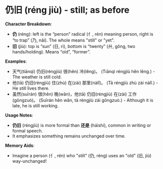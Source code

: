 # **仍旧 (réng jiù) - still; as before**

**Character Breakdown**:  
- **仍** (réng): left is the “person” radical (亻, rén) meaning person, right is “to trap” (乃, nǎi). The whole means "still" or "yet".  
- **旧** (jiù): top is “sun” (日, rì), bottom is “twenty” (廾, gǒng, two hands/holding). Means “old”, “former”.

**Examples**:  
- 天气(tiānqì) 仍旧(réngjiù) 很(hěn) 冷(lěng)。 (Tiānqì réngjiù hěn lěng.) - The weather is still cold.  
- 他(tā) 仍旧(réngjiù) 住(zhù) 在(zài) 那里(nàlǐ)。 (Tā réngjiù zhù zài nàlǐ.) - He still lives there.  
- 虽然(suīrán) 很(hěn) 晚(wǎn)，他(tā) 仍旧(réngjiù) 在(zài) 工作(gōngzuò)。 (Suīrán hěn wǎn, tā réngjiù zài gōngzuò.) - Although it is late, he is still working.

**Usage Notes**:  
- **仍旧** (réngjiù) is more formal than **还是** (háishi), common in writing or formal speech.  
- It emphasizes something remains unchanged over time.

**Memory Aids**:  
- Imagine a person (亻, rén) who "still" (仍, réng) uses an "old" (旧, jiù) way-unchanged!